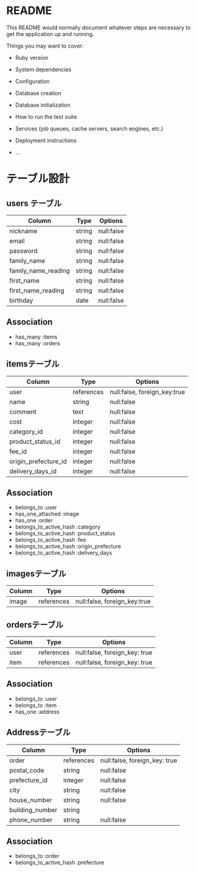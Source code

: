 # README

This README would normally document whatever steps are necessary to get the
application up and running.

Things you may want to cover:

* Ruby version

* System dependencies

* Configuration

* Database creation

* Database initialization

* How to run the test suite

* Services (job queues, cache servers, search engines, etc.)

* Deployment instructions

* ...


# テーブル設計

## users テーブル

| Column              | Type   | Options    |
| ------------------- | ------ | ---------- |
| nickname            | string | null:false |
| email               | string | null:false |
| password            | string | null:false |
| family_name         | string | null:false |
| family_name_reading | string | null:false |
| first_name          | string | null:false |
| first_name_reading  | string | null:false |
| birthday            | date   | null:false |

## Association

- has_many :items
- has_many :orders

## itemsテーブル

| Column               | Type       | Options                      |
| -------------------- | ---------- | ---------------------------- |
| user                 | references | null:false, foreign_key:true |
| name                 | string     | null:false                   |
| comment              | text       | null:false                   |
| cost                 | integer    | null:false                   |
| category_id          | integer    | null:false                   |
| product_status_id    | integer    | null:false                   |
| fee_id               | integer    | null:false                   |
| origin_prefecture_id | integer    | null:false                   |
| delivery_days_id     | integer    | null:false                   |


## Association

- belongs_to :user
- has_one_attached :image
- has_one :order
- belongs_to_active_hash :category
- belongs_to_active_hash :product_status
- belongs_to_active_hash :fee
- belongs_to_active_hash :origin_prefecture
- belongs_to_active_hash :delivery_days

## imagesテーブル
| Column | Type       | Options                      |
| ------ | ---------- | ---------------------------- |
| image  | references | null:false, foreign_key:true |



## ordersテーブル

| Column | Type       | Options                       |
| ------ | ---------- | ----------------------------- |
| user   | references | null:false, foreign_key: true |
| item   | references | null:false, foreign_key: true |

## Association

- belongs_to :user
- belongs_to :item
- has_one :address

## Addressテーブル

| Column          | Type       | Options                       |
| --------------- | ---------- | ----------------------------- |
| order           | references | null:false, foreign_key: true |
| postal_code     | string     | null:false                    |
| prefecture_id   | integer    | null:false                    |
| city            | string     | null:false                    |
| house_number    | string     | null:false                    |
| building_number | string     |                               |
| phone_number    | string     | null:false                    |

## Association

- belongs_to :order
- belongs_to_active_hash :prefecture
